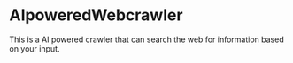 # AIpoweredWebcrawler
This is a AI powered crawler that can search the web for information based on your input.
